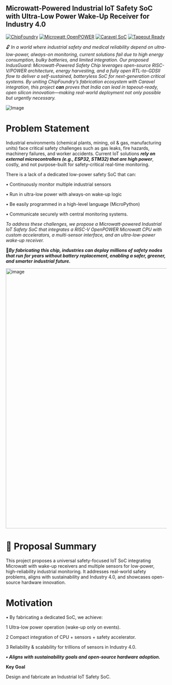 ## **Microwatt-Powered Industrial IoT Safety SoC with Ultra-Low Power Wake-Up Receiver for Industry 4.0**

[![ChipFoundry](https://img.shields.io/badge/Platform-ChipFoundry-darkblue)](https://chipfoundry.io/challenges/microwatt)
[![Microwatt OpenPOWER](https://img.shields.io/badge/Core-Microwatt%20OpenPOWER-darkred)](https://github.com/antonblanchard/microwatt)
[![Caravel SoC](https://img.shields.io/badge/Integration-Caravel%20SoC-darkgreen)](https://github.com/efabless/caravel)
[![Tapeout Ready](https://img.shields.io/badge/Goal-Tapeout%20Ready-purple)](https://en.wikipedia.org/wiki/Photomask)


🔓 *In a world where industrial safety and medical reliability depend on ultra-low-power, always-on monitoring, current solutions fail due to high energy consumption, bulky batteries, and limited integration. Our proposed IndusGuard: Microwatt-Powered Safety Chip leverages open-source RISC-V/POWER architecture, energy harvesting, and a fully open RTL-to-GDSII flow to deliver a self-sustained, batteryless SoC for next-generation critical systems. By uniting ChipFoundry’s fabrication ecosystem with Caravel integration, this project **can** proves that India can lead in tapeout-ready, open silicon innovation—making real-world deployment not only possible but urgently necessary.*

![Image](https://github.com/user-attachments/assets/3d98cbc6-7ca3-4f79-8f1a-7e431ba99683)

# Problem Statement

Industrial environments (chemical plants, mining, oil & gas, manufacturing units) face critical safety challenges such as gas leaks, fire hazards, machinery failures, and worker accidents. Current IoT solutions ***rely on external microcontrollers (e.g., ESP32, STM32) that are high power***, costly, and not purpose-built for safety-critical real-time monitoring.

There is a lack of a dedicated low-power safety SoC that can:

• Continuously monitor multiple industrial sensors

• Run in ultra-low power with always-on wake-up logic

• Be easily programmed in a high-level language (MicroPython)

• Communicate securely with central monitoring systems.

 *To address these challenges, we propose a Microwatt-powered Industrial IoT Safety SoC that integrates a RISC-V OpenPOWER Microwatt CPU with custom accelerators, a multi-sensor interface, and an ultra-low-power wake-up receiver.*

🔑***By fabricating this chip, industries can deploy millions of safety nodes that run for years without battery replacement, enabling a safer, greener, and smarter industrial future.***

<img width="1117" height="813" alt="image" src="https://github.com/user-attachments/assets/42dab98f-a2c1-4e2c-8cf8-592842619a2a" />

# 📑 Proposal Summary

This project proposes a universal safety-focused IoT SoC integrating Microwatt with wake-up receivers and multiple sensors for low-power, high-reliability industrial monitoring. It addresses real-world safety problems, aligns with sustainability and Industry 4.0, and showcases open-source hardware innovation.

# Motivation

• By fabricating a dedicated SoC, we achieve:

   1 Ultra-low power operation (wake-up only on events).

   2 Compact integration of CPU + sensors + safety accelerator.

   3 Reliability & scalability for trillions of sensors in Industry 4.0.

***• Aligns with sustainability goals and open-source hardware adoption.***

**Key Goal**

Design and fabricate an Industrial IoT Safety SoC.
